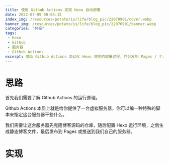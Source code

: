 ```yaml
---
title: 使用 Github Actions 实现 Hexo 自动部署
date: 2022-07-09 00:04:15
index_img: /resources/potato/is/life/blog_pic/22070901/cover.webp
banner_img: /resources/potato/is/life/blog_pic/22070901/banner.webp
categories: "共振"
tags:
 - Hexo
 - Github
 - 服务器
 - Github Actions
excerpt: 借助 Github Actions 自动化 Hexo 博客的部署过程，并分发到 Pages / 个人服务器。
---
```


# 思路

首先我们需要了解 Github Actions 的运行原理。

Github Actions 本质上就是给你提供了一台虚拟服务器，你可以编一种特殊的脚本来指定这台服务器干些什么。

我们需要让这台服务器先克隆博客源码的仓库，随后配置 Hexo 运行环境，之后生成静态博客文件，最后发布到 Pages 或推送到我们自己的服务器。

# 实现
